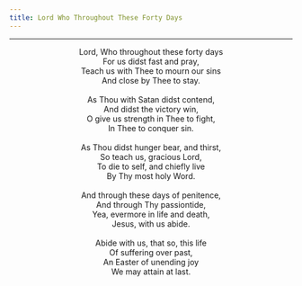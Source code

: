 ```yaml
---
title: Lord Who Throughout These Forty Days
---
```


---
<center>
Lord, Who throughout these forty days<br/>
For us didst fast and pray,<br/>
Teach us with Thee to mourn our sins<br/>
And close by Thee to stay.<br/>
<br/>
As Thou with Satan didst contend,<br/>
And didst the victory win,<br/>
O give us strength in Thee to fight,<br/>
In Thee to conquer sin.<br/>
<br/>
As Thou didst hunger bear, and thirst,<br/>
So teach us, gracious Lord,<br/>
To die to self, and chiefly live<br/>
By Thy most holy Word.<br/>
<br/>
And through these days of penitence,<br/>
And through Thy passiontide,<br/>
Yea, evermore in life and death,<br/>
Jesus, with us abide.<br/>
<br/>
Abide with us, that so, this life<br/>
Of suffering over past,<br/>
An Easter of unending joy<br/>
We may attain at last.
</center>